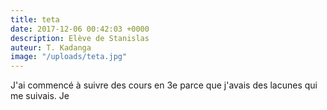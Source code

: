 ```yaml
---
title: teta
date: 2017-12-06 00:42:03 +0000
description: Elève de Stanislas
auteur: T. Kadanga
image: "/uploads/teta.jpg"
---
```

J'ai commencé à suivre des cours en 3e parce que j'avais des lacunes qui me suivais. Je 